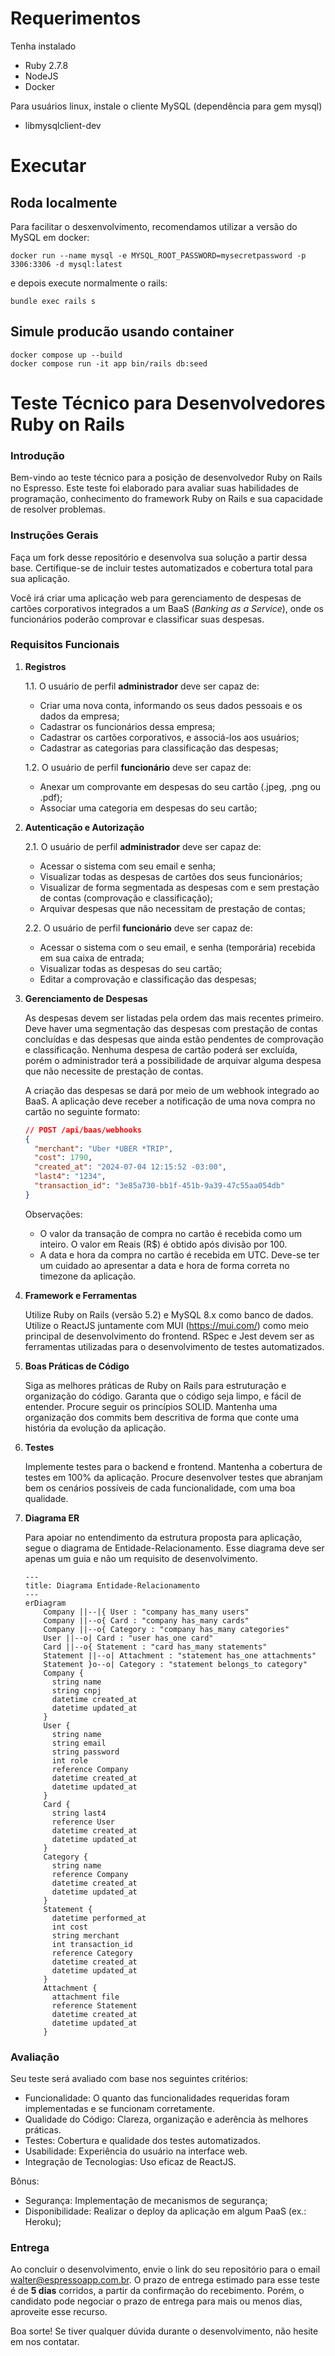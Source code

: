 # Requerimentos

Tenha instalado

* Ruby 2.7.8
* NodeJS
* Docker

Para usuários linux, instale o cliente MySQL (dependência para gem mysql)

* libmysqlclient-dev

# Executar

## Roda localmente
Para facilitar o desxenvolvimento, recomendamos utilizar a versão do MySQL em docker:

```
docker run --name mysql -e MYSQL_ROOT_PASSWORD=mysecretpassword -p 3306:3306 -d mysql:latest
```
e depois execute normalmente o rails:

```
bundle exec rails s
```
## Simule producão usando container

```
docker compose up --build
docker compose run -it app bin/rails db:seed
```

# Teste Técnico para Desenvolvedores Ruby on Rails

### Introdução
Bem-vindo ao teste técnico para a posição de desenvolvedor Ruby on Rails no Espresso. Este teste foi elaborado para avaliar suas habilidades de programação, conhecimento do framework Ruby on Rails e sua capacidade de resolver problemas.

### Instruções Gerais
Faça um fork desse repositório e desenvolva sua solução a partir dessa base.
Certifique-se de incluir testes automatizados e cobertura total para sua aplicação.

Você irá criar uma aplicação web para gerenciamento de despesas de cartões corporativos integrados a um BaaS (_Banking as a Service_), onde os funcionários poderão comprovar e classificar suas despesas.

### Requisitos Funcionais
1. **Registros**

    1.1. O usuário de perfil **administrador** deve ser capaz de:

    * Criar uma nova conta, informando os seus dados pessoais e os dados da empresa;
    * Cadastrar os funcionários dessa empresa;
    * Cadastrar os cartões corporativos, e associá-los aos usuários;
    * Cadastrar as categorias para classificação das despesas;

    1.2. O usuário de perfil **funcionário** deve ser capaz de:

    * Anexar um comprovante em despesas do seu cartão (.jpeg, .png ou .pdf);
    * Associar uma categoria em despesas do seu cartão;

2. **Autenticação e Autorização**

    2.1. O usuário de perfil **administrador** deve ser capaz de:

    * Acessar o sistema com seu email e senha;
    * Visualizar todas as despesas de cartões dos seus funcionários;
    * Visualizar de forma segmentada as despesas com e sem prestação de contas (comprovação e classificação);
    * Arquivar despesas que não necessitam de prestação de contas;

    2.2. O usuário de perfil **funcionário** deve ser capaz de:

    * Acessar o sistema com o seu email, e senha (temporária) recebida em sua caixa de entrada;
    * Visualizar todas as despesas do seu cartão;
    * Editar a comprovação e classificação das despesas;

3. **Gerenciamento de Despesas**

    As despesas devem ser listadas pela ordem das mais recentes primeiro. Deve haver uma segmentação das despesas com prestação de contas concluídas e das despesas que ainda estão pendentes de comprovação e classificação. Nenhuma despesa de cartão poderá ser excluída, porém o administrador terá a possibilidade de arquivar alguma despesa que não necessite de prestação de contas.

    A criação das despesas se dará por meio de um webhook integrado ao BaaS. A aplicação deve receber a notificação de uma nova compra no cartão no seguinte formato:

    ```json
    // POST /api/baas/webhooks
    {
      "merchant": "Uber *UBER *TRIP",
      "cost": 1790,
      "created_at": "2024-07-04 12:15:52 -03:00",
      "last4": "1234",
      "transaction_id": "3e85a730-bb1f-451b-9a39-47c55aa054db"
    }
    ```
    Observações:

    * O valor da transação de compra no cartão é recebida como um inteiro. O valor em Reais (R$) é obtido após divisão por 100.
    * A data e hora da compra no cartão é recebida em UTC. Deve-se ter um cuidado ao apresentar a data e hora de forma correta no timezone da aplicação.


4. **Framework e Ferramentas**

    Utilize Ruby on Rails (versão 5.2) e MySQL 8.x como banco de dados. Utilize o ReactJS juntamente com MUI (https://mui.com/) como meio principal de desenvolvimento do frontend. RSpec e Jest devem ser as ferramentas utilizadas para o desenvolvimento de testes automatizados.

5. **Boas Práticas de Código**

    Siga as melhores práticas de Ruby on Rails para estruturação e organização do código.
    Garanta que o código seja limpo, e fácil de entender. Procure seguir os princípios SOLID.
    Mantenha uma organização dos commits bem descritiva de forma que conte uma história da evolução da aplicação.

6. **Testes**

    Implemente testes para o backend e frontend. Mantenha a cobertura de testes em 100% da aplicação.
    Procure desenvolver testes que abranjam bem os cenários possíveis de cada funcionalidade, com uma boa qualidade.

7. **Diagrama ER**

    Para apoiar no entendimento da estrutura proposta para aplicação, segue o diagrama de Entidade-Relacionamento. Esse diagrama deve ser apenas um guia e não um requisito de desenvolvimento.

    ```mermaid
    ---
    title: Diagrama Entidade-Relacionamento
    ---
    erDiagram
        Company ||--|{ User : "company has_many users"
        Company ||--o{ Card : "company has_many cards"
        Company ||--o{ Category : "company has_many categories"
        User ||--o| Card : "user has_one card"
        Card ||--o{ Statement : "card has_many statements"
        Statement ||--o| Attachment : "statement has_one attachments"
        Statement }o--o| Category : "statement belongs_to category"
        Company {
          string name
          string cnpj
          datetime created_at
          datetime updated_at
        }
        User {
          string name
          string email
          string password
          int role
          reference Company
          datetime created_at
          datetime updated_at
        }
        Card {
          string last4
          reference User
          datetime created_at
          datetime updated_at
        }
        Category {
          string name
          reference Company
          datetime created_at
          datetime updated_at
        }
        Statement {
          datetime performed_at
          int cost
          string merchant
          int transaction_id
          reference Category
          datetime created_at
          datetime updated_at
        }
        Attachment {
          attachment file
          reference Statement
          datetime created_at
          datetime updated_at
        }
    ```

### Avaliação

Seu teste será avaliado com base nos seguintes critérios:

* Funcionalidade: O quanto das funcionalidades requeridas foram implementadas e se funcionam corretamente.
* Qualidade do Código: Clareza, organização e aderência às melhores práticas.
* Testes: Cobertura e qualidade dos testes automatizados.
* Usabilidade: Experiência do usuário na interface web.
* Integração de Tecnologias: Uso eficaz de ReactJS.

Bônus:

* Segurança: Implementação de mecanismos de segurança;
* Disponibilidade: Realizar o deploy da aplicação em algum PaaS (ex.: Heroku);

### Entrega

Ao concluir o desenvolvimento, envie o link do seu repositório para o email walter@espressoapp.com.br.
O prazo de entrega estimado para esse teste é de **5 dias** corridos, a partir da confirmação do recebimento. Porém, o candidato pode negociar o prazo de entrega para mais ou menos dias, aproveite esse recurso.

Boa sorte! Se tiver qualquer dúvida durante o desenvolvimento, não hesite em nos contatar.